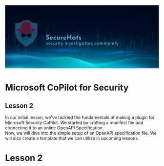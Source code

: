 ![logo](/images/sh-banner.png)
=========
# Microsoft CoPilot for Security

## Lesson 2

In our initial lesson, we've tackled the fundamentals of making a plugin for Microsoft Security CoPilot. We started by crafting a manifest file and connecting it to an online OpenAPI Specification.  
Now, we will dive into the simple setup of an OpenAPI specification file. We will also create a template that we can utilize in upcoming lessons.

# Lesson 2


